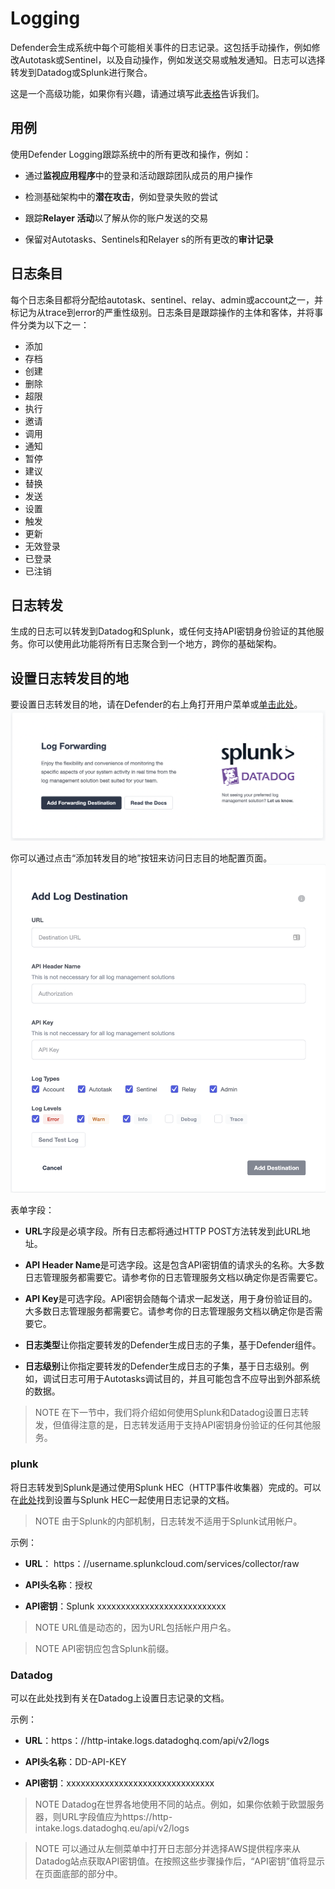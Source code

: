 # Logging
Defender会生成系统中每个可能相关事件的日志记录。这包括手动操作，例如修改Autotask或Sentinel，以及自动操作，例如发送交易或触发通知。日志可以选择转发到Datadog或Splunk进行聚合。

这是一个高级功能，如果你有兴趣，请通过填写此[表格](https://zpl.in/defender-inquiry)告诉我们。

## 用例
使用Defender Logging跟踪系统中的所有更改和操作，例如：

* 通过**监视应用程序**中的登录和活动跟踪团队成员的用户操作

* 检测基础架构中的**潜在攻击**，例如登录失败的尝试

* 跟踪**Relayer 活动**以了解从你的账户发送的交易

* 保留对Autotasks、Sentinels和Relayer s的所有更改的**审计记录**

## 日志条目
每个日志条目都将分配给autotask、sentinel、relay、admin或account之一，并标记为从trace到error的严重性级别。日志条目是跟踪操作的主体和客体，并将事件分类为以下之一：

* 添加
* 存档
* 创建
* 删除
* 超限
* 执行
* 邀请
* 调用
* 通知
* 暂停
* 建议
* 替换
* 发送
* 设置
* 触发
* 更新
* 无效登录
* 已登录
* 已注销

## 日志转发
生成的日志可以转发到Datadog和Splunk，或任何支持API密钥身份验证的其他服务。你可以使用此功能将所有日志聚合到一个地方，跨你的基础架构。

## 设置日志转发目的地
要设置日志转发目的地，请在Defender的右上角打开用户菜单或[单击此处](https://defender.openzeppelin.com/#/logs/forwarding)。
![logging-1.png](img/logging-1.png)

你可以通过点击“添加转发目的地”按钮来访问日志目的地配置页面。
![logging-2.png](img/logging-2.png)

表单字段：

* **URL**字段是必填字段。所有日志都将通过HTTP POST方法转发到此URL地址。

* **API Header Name**是可选字段。这是包含API密钥值的请求头的名称。大多数日志管理服务都需要它。请参考你的日志管理服务文档以确定你是否需要它。

* **API Key**是可选字段。API密钥会随每个请求一起发送，用于身份验证目的。大多数日志管理服务都需要它。请参考你的日志管理服务文档以确定你是否需要它。

* **日志类型**让你指定要转发的Defender生成日志的子集，基于Defender组件。

* **日志级别**让你指定要转发的Defender生成日志的子集，基于日志级别。例如，调试日志可用于Autotasks调试目的，并且可能包含不应导出到外部系统的数据。

> NOTE
在下一节中，我们将介绍如何使用Splunk和Datadog设置日志转发，但值得注意的是，日志转发适用于支持API密钥身份验证的任何其他服务。

### plunk
将日志转发到Splunk是通过使用Splunk HEC（HTTP事件收集器）完成的。可以在[此处](https://docs.splunk.com/Documentation/Splunk/latest/Data/UsetheHTTPEventCollector)找到设置与Splunk HEC一起使用日志记录的文档。

> NOTE
由于Splunk的内部机制，日志转发不适用于Splunk试用帐户。

示例：

* **URL**：
https：//username.splunkcloud.com/services/collector/raw

* **API头名称**：授权

* **API密钥**：Splunk xxxxxxxxxxxxxxxxxxxxxxxxxxx

> NOTE
URL值是动态的，因为URL包括帐户用户名。

> NOTE
API密钥应包含Splunk前缀。

### Datadog
可以在此处找到有关在Datadog上设置日志记录的文档。

示例：

* **URL**：https：//http-intake.logs.datadoghq.com/api/v2/logs

* **API头名称**：DD-API-KEY

* **API密钥**：xxxxxxxxxxxxxxxxxxxxxxxxxxxxxxx

> NOTE
Datadog在世界各地使用不同的站点。例如，如果你依赖于欧盟服务器，则URL字段值应为https://http-intake.logs.datadoghq.eu/api/v2/logs

> NOTE
可以通过从左侧菜单中打开日志部分并选择AWS提供程序来从Datadog站点获取API密钥值。在按照这些步骤操作后，“API密钥”值将显示在页面底部的部分中。